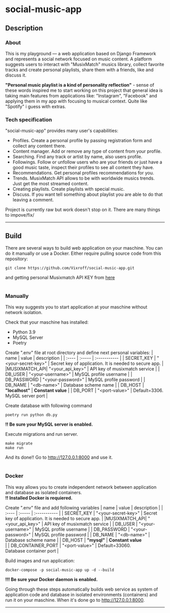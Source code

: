 # social-music-app #

## **Description** ##

### **About** ###
This is my playground — a web application based on Django Framework and represents a social network focused on music content. A platform suggests users to interact with "MusixMatch" musics library, collect favorite tracks and create personal playlists, share them with a friends, like and discuss it.

**"Personal music playlist is a kind of personality reflection"** - sense of these words inspired me to start working on this project that general idea is taking main features from applications like: "Instagram", "Facebook" and applying them in my app with focusing to musical context. Quite like "Spotify" i guess with extras.

### **Tech specification** ###
"social-music-app" provides many user's capabilities:

- Profiles. Create a personal profile by passing registration form and collect any content there.
- Content manager. Add or remove any type of content from your profile.
- Searching. Find any track or artist by name, also users profile.
- Followings. Follow or unfollow users who are your friends or just have a good music taste, inspect their profiles to see all content they have.
- Recommendations. Get personal profiles recommendations for you.
- Trends. MusixMatch API allows to be with worldwide musics trends. Just get the most streamed content.
- Creating playlists. Create playlists with special music.
- Discuss. If you want tell something about playlist you are able to do that leaving a comment.

Project is currently raw but work doesn't stop on it. There are many things to impove/fix/

---
## **Build** ##
There are several ways to build web application on your maschine.  You can do it manually or use a Docker. Either require pulling source code from this repository:
```
git clone https://github.com/Vixroff/social-music-app.git
```
and getting personal Musixmatch API KEY from [here](https://developer.musixmatch.com/)
<br>
<br>

### **Manually** ###
This way suggests you to start application at your maschine without network isolation.

Check that your maschine has installed:
- Python 3.9
- MySQL Server
- Poetry

Create ".env" file at root directory and define next personal variables:
| name | value | description |
| :---- | :----- | :----------- |
| SECRET_KEY | "<your-secret-key\>" | Secret key of application. It is needed to secure app. |
|MUSIXMATCH_API| "<your_api_key\>" | API key of musixmatch service |
| DB_USER | "<your-username\>" | MySQL profile username |
| DB_PASSWORD | "<your-password\>" | MySQL profile password |
| DB_NAME | "<db-name\>" | Database scheme name |
| DB_HOST | **"localhost"** | **Constant value** |
| DB_PORT | "<port-value\>" |  Default=3306.<br>MySQL server port |

Create database with following command
```
poetry run python db.py
```
**!! Be sure your MySQL server is enabled.** 

Execute migrations and run server.
```
make migrate
make run
```
And its done!! Go to http://127.0.0.1:8000 and use it.
<br>
<br>

### **Docker** ###
This way allows you to create independent network between application and database as isolated containers.<br>
**!! Installed Docker is requiered.**

Create ".env" file and add following variables
| name | value | description |
| :---- | :----- | :----------- |
| SECRET_KEY | "<your-secret-key\>" | Secret key of application. It is needed to secure app. |
|MUSIXMATCH_API| "<your_api_key\>" | API key of musixmatch service |
| DB_USER | "<your-username\>" | MySQL profile username |
| DB_PASSWORD | "<your-password\>" | MySQL profile password |
| DB_NAME | "<db-name\>" | Database scheme name |
| DB_HOST | **"mysql"** | **Constant value**<br> |
| DB_CONTAINER_PORT | "<port-value\>" | Default=33060.<br>Database container port |

Build images and run application:
```
docker-compose -p social-music-app up -d --build
```
**!!! Be sure your Docker daemon is enabled.**


Going through these steps automatically builds web service as system of application code and database in isolated environments (containers) and run it on your maschine. 
When it's done go to http://127.0.0.1:8000.

---
